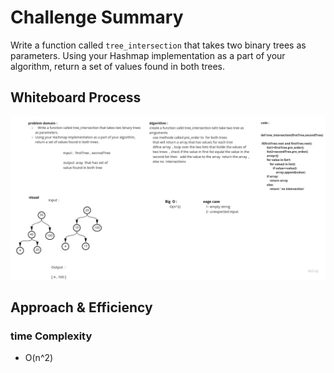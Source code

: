# Challenge Summary
Write a function called `tree_intersection` that takes two binary trees as parameters.
Using your Hashmap implementation as a part of your algorithm, return a set of values found in both trees.
## Whiteboard Process
![](assets/tree_intersection.jpg)

## Approach & Efficiency
### time Complexity
 + O(n^2)

